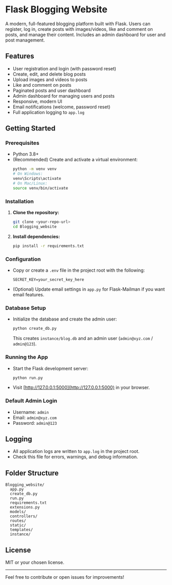 # Flask Blogging Website

A modern, full-featured blogging platform built with Flask. Users can register, log in, create posts with images/videos, like and comment on posts, and manage their content. Includes an admin dashboard for user and post management.

## Features

- User registration and login (with password reset)
- Create, edit, and delete blog posts
- Upload images and videos to posts
- Like and comment on posts
- Paginated posts and user dashboard
- Admin dashboard for managing users and posts
- Responsive, modern UI
- Email notifications (welcome, password reset)
- Full application logging to `app.log`

## Getting Started

### Prerequisites

- Python 3.8+
- (Recommended) Create and activate a virtual environment:
  ```bash
  python -m venv venv
  # On Windows:
  venv\Scripts\activate
  # On Mac/Linux:
  source venv/bin/activate
  ```

### Installation

1. **Clone the repository:**
   ```bash
   git clone <your-repo-url>
   cd Blogging_website
   ```
2. **Install dependencies:**
   ```bash
   pip install -r requirements.txt
   ```

### Configuration

- Copy or create a `.env` file in the project root with the following:
  ```env
  SECRET_KEY=your_secret_key_here
  ```
- (Optional) Update email settings in `app.py` for Flask-Mailman if you want email features.

### Database Setup

- Initialize the database and create the admin user:
  ```bash
  python create_db.py
  ```
  This creates `instance/blog.db` and an admin user (`admin@xyz.com` / `admin@123`).

### Running the App

- Start the Flask development server:
  ```bash
  python run.py
  ```
- Visit [http://127.0.0.1:5000](http://127.0.0.1:5000) in your browser.

### Default Admin Login

- Username: `admin`
- Email: `admin@xyz.com`
- Password: `admin@123`

## Logging

- All application logs are written to `app.log` in the project root.
- Check this file for errors, warnings, and debug information.

## Folder Structure

```
Blogging_website/
  app.py
  create_db.py
  run.py
  requirements.txt
  extensions.py
  models/
  controllers/
  routes/
  static/
  templates/
  instance/
```

## License

MIT or your chosen license.

---

Feel free to contribute or open issues for improvements!
